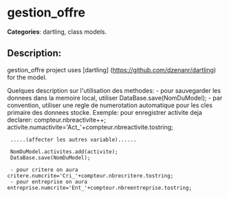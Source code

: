 # gestion_offre 

**Categories**: dartling, class models. 

## Description: 
gestion_offre project uses 
[dartling] (https://github.com/dzenanr/dartling) for the model.

Quelques description sur l'utilisation des methodes:
	- pour sauvegarder les donnees dans la memoire local, utiliser
	DataBase.save(NomDuModel);
	- par convention, utiliser une regle de numerotation automatique pour les cles primaire 
	des donnees stocke.
	 Exemple: pour enregistrer activite deja declarer:
	 compteur.nbreactivite++;
	 activite.numactivite='Act_'+compteur.nbreactivite.tostring;
	 
	 .....(affecter les autres variable)......
	 
	 NomDuModel.activites.add(activite);
	 DataBase.save(NomDuModel);
	 
	 - pour critere on aura critere.numcrite='Cri_'+compteur.nbrecritere.tostring;
	 - pour entreprise on aura entreprise.numcrite='Ent_'+compteur.nbreentreprise.tostring;
